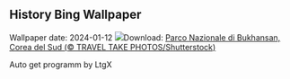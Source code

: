 ## History Bing Wallpaper
Wallpaper date: 2024-01-12
![](https://www.bing.com/th?id=OHR.BukhansanSeoul_IT-IT1722160676_UHD.jpg&w=1000)Download: [Parco Nazionale di Bukhansan, Corea del Sud (© TRAVEL TAKE PHOTOS/Shutterstock)](https://www.bing.com/th?id=OHR.BukhansanSeoul_IT-IT1722160676_UHD.jpg)

Auto get programm by LtgX
